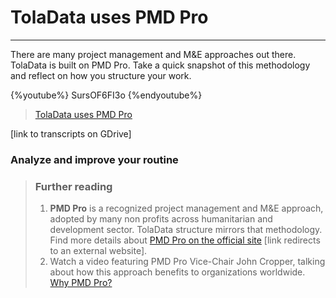 # TolaData uses PMD Pro

---

There are many project management and M&E approaches out there. TolaData is built on PMD Pro. Take a quick snapshot of this methodology and reflect on how you structure your work.

{%youtube%} SursOF6FI3o {%endyoutube%}  
> [TolaData uses PMD Pro](https://www.youtube.com/embed/SursOF6FI3o?rel=0)

\[link to transcripts on GDrive\] 

### Analyze and improve your routine



> ### Further reading
>
> 1. **PMD Pro** is a recognized project management and M&E approach, adopted by many non profits across humanitarian and development sector. TolaData structure mirrors that methodology. Find more details about [PMD Pro on the official site](http://www.pm4ngos.com/pmd-pro-1/) \[link redirects to an external website\].
> 2. Watch a video featuring PMD Pro Vice-Chair John Cropper, talking about how this approach benefits to organizations worldwide. [Why PMD Pro?](https://www.youtube.com/watch?v=uCn6Nltz9Vo) 



